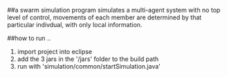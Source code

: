 ##a swarm simulation program
simulates a multi-agent system with no top level of control, movements of each member are determined by that particular indivdual, with only local information.

##how to run ..
1. import project into eclipse
2. add the 3 jars in the '/jars' folder to the build path
3. run with 'simulation/common/startSimulation.java'  
